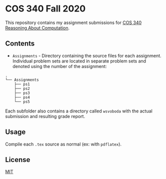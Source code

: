 # COS 340 Fall 2020

This repository contains my assignment submissions for [COS 340 Reasoning About Computation](https://www.cs.princeton.edu/courses/archive/fall20/cos340/).

## Contents

* `Assignments` - Directory containing the source files for each assignment. Individual problem sets are located in separate problem sets and denoted using the number of the assignment:

```
.
└── Assignments
    ├── ps1
    ├── ps2
    ├── ps3
    ├── ps4
    └── ps5
```

Each subfolder also contains a directory called `wsvoboda` with the actual submission and resulting grade report.

## Usage

Compile each `.tex` source as normal (ex: with `pdflatex`).

## License

[MIT](https://choosealicense.com/licenses/mit/)
